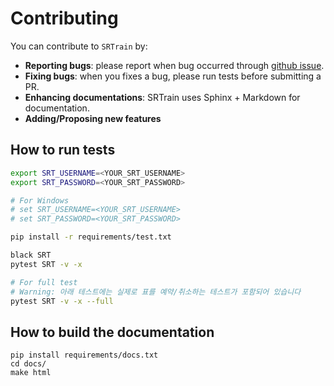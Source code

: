 # Contributing

You can contribute to `SRTrain` by:

- **Reporting bugs**: please report when bug occurred through [github issue](https://github.com/ryanking13/SRT/issues).
- **Fixing bugs**: when you fixes a bug, please run tests before submitting a PR.
- **Enhancing documentations**: SRTrain uses Sphinx + Markdown for documentation.
- **Adding/Proposing new features**

## How to run tests

```sh
export SRT_USERNAME=<YOUR_SRT_USERNAME>
export SRT_PASSWORD=<YOUR_SRT_PASSWORD>

# For Windows
# set SRT_USERNAME=<YOUR_SRT_USERNAME>
# set SRT_PASSWORD=<YOUR_SRT_PASSWORD>

pip install -r requirements/test.txt

black SRT
pytest SRT -v -x

# For full test
# Warning: 아래 테스트에는 실제로 표를 예약/취소하는 테스트가 포함되어 있습니다
pytest SRT -v -x --full
```

## How to build the documentation

```
pip install requirements/docs.txt
cd docs/
make html
```
